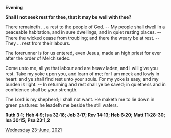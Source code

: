 **Evening**

**Shall I not seek rest for thee, that it may be well with thee?**
 
There remaineth ... a rest to the people of God. -- My people shall dwell in a peaceable habitation, and in sure dwellings, and in quiet resting places. -- There the wicked cease from troubling; and there the weary be at rest. -- They ... rest from their labours.
 
The forerunner is for us entered, even Jesus, made an high priest for ever after the order of Melchisedec.
 
Come unto me, all ye that labour and are heavv laden, and I will give you rest. Take my yoke upon you, and learn of me; for I am meek and lowly in heart: and ye shall find rest unto your souls. For my yoke is easy, and my burden is light. -- In returning and rest shall ye be saved; in quietness and in confidence shall be your strength.
 
The Lord is my shepherd; I shall not want. He maketh me to lie down in green pastures: he leadeth me beside the still waters.  

**Ruth 3:1; Heb 4:9; Isa 32:18; Job 3:17; Rev 14:13; Heb 6:20; Matt 11:28-30; Isa 30:15; Psa 23:1,2**

[Wednesday 23-June, 2021](https://t.me/daily_light)
